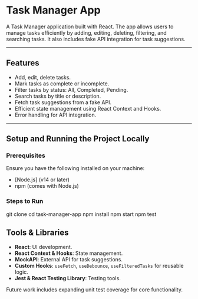 # Task Manager App

A Task Manager application built with React. The app allows users to manage tasks efficiently by adding, editing, deleting, filtering, and searching tasks. It also includes fake API integration for task suggestions.

---

## Features

- Add, edit, delete tasks.
- Mark tasks as complete or incomplete.
- Filter tasks by status: All, Completed, Pending.
- Search tasks by title or description.
- Fetch task suggestions from a fake API.
- Efficient state management using React Context and Hooks.
- Error handling for API integration.

---

## Setup and Running the Project Locally

### Prerequisites

Ensure you have the following installed on your machine:

- [Node.js] (v14 or later)
- npm (comes with Node.js)

### Steps to Run

git clone <repository-url>
cd task-manager-app
npm install
npm start
npm test

## Tools & Libraries

- **React**: UI development.
- **React Context & Hooks**: State management.
- **MockAPI**: External API for task suggestions.
- **Custom Hooks**: `useFetch`, `useDebounce`, `useFilteredTasks` for reusable logic.
- **Jest & React Testing Library**: Testing tools.

Future work includes expanding unit test coverage for core functionality.
